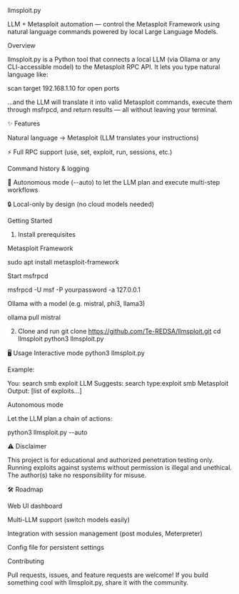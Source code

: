 llmsploit.py

LLM + Metasploit automation — control the Metasploit Framework using natural language commands powered by local Large Language Models.

Overview

llmsploit.py is a Python tool that connects a local LLM (via Ollama
 or any CLI-accessible model) to the Metasploit RPC API.
It lets you type natural language like:

scan target 192.168.1.10 for open ports


…and the LLM will translate it into valid Metasploit commands, execute them through msfrpcd, and return results — all without leaving your terminal.

✨ Features

Natural language → Metasploit (LLM translates your instructions)

⚡ Full RPC support (use, set, exploit, run, sessions, etc.)

Command history & logging

🤖 Autonomous mode (--auto) to let the LLM plan and execute multi-step workflows

🔒 Local-only by design (no cloud models needed)

Getting Started
1. Install prerequisites

Metasploit Framework

sudo apt install metasploit-framework


Start msfrpcd

msfrpcd -U msf -P yourpassword -a 127.0.0.1


Ollama with a model (e.g. mistral, phi3, llama3)

ollama pull mistral

2. Clone and run
git clone https://github.com/Te-REDSA/llmsploit.git
cd llmsploit
python3 llmsploit.py

🖥️ Usage
Interactive mode
python3 llmsploit.py


Example:

You: search smb exploit
LLM Suggests: search type:exploit smb
Metasploit Output: [list of exploits...]

Autonomous mode

Let the LLM plan a chain of actions:

python3 llmsploit.py --auto

⚠️ Disclaimer

This project is for educational and authorized penetration testing only.
Running exploits against systems without permission is illegal and unethical.
The author(s) take no responsibility for misuse.

🛠 Roadmap

 Web UI dashboard

 Multi-LLM support (switch models easily)

 Integration with session management (post modules, Meterpreter)

 Config file for persistent settings

Contributing

Pull requests, issues, and feature requests are welcome!
If you build something cool with llmsploit.py, share it with the community.

